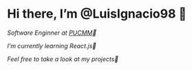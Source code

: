 # Hi there, I’m @LuisIgnacio98 👋
*Software Enginner at [PUCMM](https://www.pucmm.edu.do/)🏢*

*I’m currently learning React.js🌱*

*Feel free to take a look at my projects🔻*


<!---
LuisIgnacio98/LuisIgnacio98 is a ✨ special ✨ repository because its `README.md` (this file) appears on your GitHub profile.
You can click the Preview link to take a look at your changes.
--->
